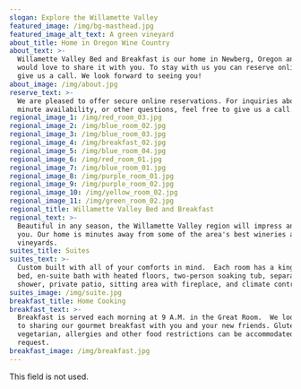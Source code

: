 ```yaml
---
slogan: Explore the Willamette Valley
featured_image: /img/bg-masthead.jpg
featured_image_alt_text: A green vineyard
about_title: Home in Oregon Wine Country
about_text: >-
  Willamette Valley Bed and Breakfast is our home in Newberg, Oregon and we
  would love to share it with you. To stay with us you can reserve online now or
  give us a call. We look forward to seeing you!
about_image: /img/about.jpg
reserve_text: >-
  We are pleased to offer secure online reservations. For inquiries about last
  minute availability, or other questions, feel free to give us a call.
regional_image_1: /img/red_room_03.jpg
regional_image_2: /img/blue_room_02.jpg
regional_image_3: /img/blue_room_03.jpg
regional_image_4: /img/breakfast_02.jpg
regional_image_5: /img/blue_room_04.jpg
regional_image_6: /img/red_room_01.jpg
regional_image_7: /img/blue_room_01.jpg
regional_image_8: /img/purple_room_01.jpg
regional_image_9: /img/purple_room_02.jpg
regional_image_10: /img/yellow_room_02.jpg
regional_image_11: /img/green_room_02.jpg
regional_title: Willamette Valley Bed and Breakfast
regional_text: >-
  Beautiful in any season, the Willamette Valley region will impress and inspire
  you. Our home is minutes away from some of the area's best wineries and
  vineyards.
suites_title: Suites
suites_text: >-
  Custom built with all of your comforts in mind.  Each room has a king-sized
  bed, en-suite bath with heated floors, two-person soaking tub, separate
  shower, private patio, sitting area with fireplace, and climate control.
suites_image: /img/suite.jpg
breakfast_title: Home Cooking
breakfast_text: >-
  Breakfast is served each morning at 9 A.M. in the Great Room.  We look forward
  to sharing our gourmet breakfast with you and your new friends. Gluten free,
  vegetarian, allergies and other food restrictions can be accommodated upon
  request.
breakfast_image: /img/breakfast.jpg
---
```

This field is not used.
